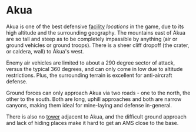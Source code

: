 # Akua

Akua is one of the best defensive [facility](../locations/Facilities.md)
_locations_ in the game, due to its high altitude and the surrounding geography.
The mountains east of Akua are so tall and steep as to be completely impassible
by anything (air or ground vehicles or ground troops). There is a sheer cliff
dropoff (the crater, or caldera, wall) to Akua's west.

Enemy air vehicles are limited to about a 290 degree sector of attack, versus
the typical 360 degrees, and can only come in low due to altitude restrictions.
Plus, the surrounding terrain is excellent for anti-aircraft defense.

Ground forces can only approach Akua via two roads - one to the north, the other
to the south. Both are long, uphill approaches and both are narrow canyons,
making them ideal for mine-laying and defense in-general.

There is also no [tower](../locations/Towers.md) adjacent to Akua, and the
difficult ground approach and lack of hiding places make it hard to get an AMS
close to the base.
